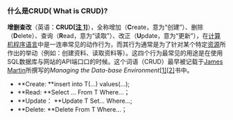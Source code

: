 ### 什么是CRUD( What is CRUD)?

**增删查改**（英语：**CRUD[[注 1\]](https://zh.wikipedia.org/wiki/增刪查改#cite_note-1)**），全称增加（**C**reate，意为“创建”）、删除（**D**elete）、查询（**R**ead，意为“读取”）、改正（**U**pdate，意为“更新”），在[计算机程序语言](https://zh.wikipedia.org/wiki/電腦程式語言)中是一连串常见的动作行为，而其行为通常是为了针对某个特定[资源](https://zh.wikipedia.org/wiki/檔案)所作出的举动（例如：创建资料、读取资料等）。这四个行为最常见的用途是在使用SQL数据库与网站的API端口口的时候。这个词语（CRUD）最早被记载于[James Martin](https://zh.wikipedia.org/w/index.php?title=James_Martin&action=edit&redlink=1)所撰写的*Managing the Data-base Environment*[[1\]](https://zh.wikipedia.org/wiki/增刪查改#cite_note-james-martin2-2)[[2\]](https://zh.wikipedia.org/wiki/增刪查改#cite_note-3)书中。

- **Create:
    **insert into T(...) values(...);
- **Read:
    **Select ... From T Where...；
- **Update：
    **Update T Set... Where...;
- **Delete:
    **Delete From T Where...；

